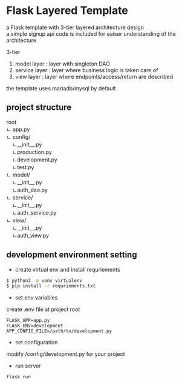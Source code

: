 # Flask Layered Template

a Flask template with 3-tier layered architecture design  
a simple signup api code is included for eaiser understanding of the architecture  

3-tier  
1. model layer : layer with singleton DAO  
2. service layer : layer where business logic is taken care of  
3. view layer : layer where endpoints/access/return are described  

the template uses mariadb/mysql by default

## project structure

root  
ㄴ app.py  
ㄴ config/  
&nbsp;&nbsp;&nbsp;&nbsp;ㄴ__init__.py  
&nbsp;&nbsp;&nbsp;&nbsp;ㄴproduction.py  
&nbsp;&nbsp;&nbsp;&nbsp;ㄴdevelopment.py  
&nbsp;&nbsp;&nbsp;&nbsp;ㄴtest.py  
ㄴ model/  
&nbsp;&nbsp;&nbsp;&nbsp;ㄴ__init__.py  
&nbsp;&nbsp;&nbsp;&nbsp;ㄴauth_dao.py  
ㄴ service/  
&nbsp;&nbsp;&nbsp;&nbsp;ㄴ__init__.py  
&nbsp;&nbsp;&nbsp;&nbsp;ㄴauth_service.py  
ㄴ view/  
&nbsp;&nbsp;&nbsp;&nbsp;ㄴ__init__.py  
&nbsp;&nbsp;&nbsp;&nbsp;ㄴauth_view.py  

## development environment setting

- create virtual env and install requriements

```bash
$ python3 -m venv virtualenv
$ pip install -r requriements.txt
```

- set env variables  

create .env file at project root

```
FLASK_APP=app.py
FLASK_ENV=development
APP_CONFIG_FILE=/path/to/development.py
```

- set configuration  

modify /config/development.py for your project

- run server

```bash
flask run
```
